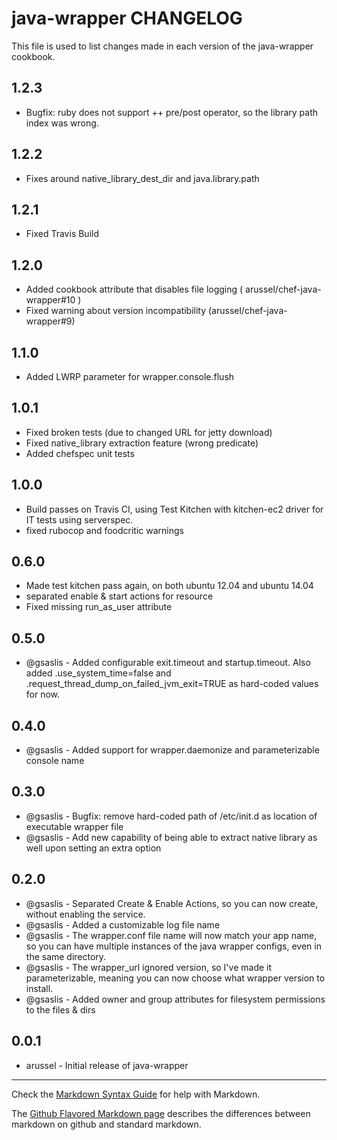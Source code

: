 java-wrapper CHANGELOG
======================

This file is used to list changes made in each version of the java-wrapper cookbook.

1.2.3
-----
* Bugfix: ruby does not support ++ pre/post operator, so the library path index was wrong.

1.2.2
-----
* Fixes around native_library_dest_dir and java.library.path

1.2.1
-----
* Fixed Travis Build

1.2.0
-----
* Added cookbook attribute that disables file logging ( arussel/chef-java-wrapper#10 )
* Fixed warning about version incompatibility (arussel/chef-java-wrapper#9)

1.1.0
-----
* Added LWRP parameter for wrapper.console.flush

1.0.1
-----
* Fixed broken tests (due to changed URL for jetty download)
* Fixed native_library extraction feature (wrong predicate)
* Added chefspec unit tests

1.0.0
-----
* Build passes on Travis CI, using Test Kitchen with kitchen-ec2 driver for IT tests using serverspec.
* fixed rubocop and foodcritic warnings

0.6.0
-----
* Made test kitchen pass again, on both ubuntu 12.04 and ubuntu 14.04
* separated enable & start actions for resource
* Fixed missing run_as_user attribute

0.5.0
-----
* @gsaslis - Added configurable exit.timeout and startup.timeout. Also added .use_system_time=false and .request_thread_dump_on_failed_jvm_exit=TRUE as hard-coded values for now.

0.4.0
-----
* @gsaslis - Added support for wrapper.daemonize and parameterizable console name

0.3.0
-----
* @gsaslis - Bugfix: remove hard-coded path of /etc/init.d as location of executable wrapper file
* @gsaslis - Add new capability of being able to extract native library as well upon setting an extra option


0.2.0
-----
* @gsaslis - Separated Create & Enable Actions, so you can now create, without enabling the service.
* @gsaslis - Added a customizable log file name
* @gsaslis - The wrapper.conf file name will now match your app name, so you can have multiple instances of the java wrapper configs, even in the same directory.
* @gsaslis - The wrapper_url ignored version, so I've made it parameterizable, meaning you can now choose what wrapper version to install.
* @gsaslis - Added owner and group attributes for filesystem permissions to the files & dirs


0.0.1
-----
- arussel - Initial release of java-wrapper

- - -
Check the [Markdown Syntax Guide](http://daringfireball.net/projects/markdown/syntax) for help with Markdown.

The [Github Flavored Markdown page](http://github.github.com/github-flavored-markdown/) describes the differences between markdown on github and standard markdown.
